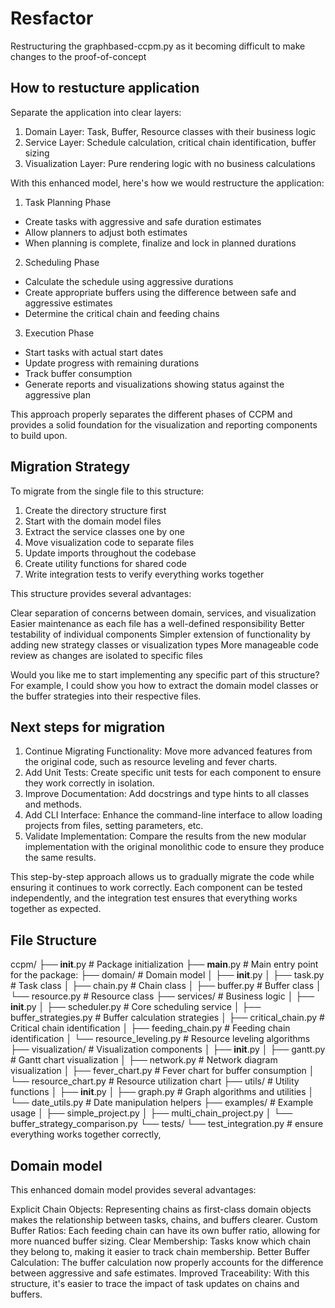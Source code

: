 # Resfactor

Restructuring the graphbased-ccpm.py as it becoming difficult to make changes to the proof-of-concept

## How to restucture application

Separate the application into clear layers:

1. Domain Layer: Task, Buffer, Resource classes with their business logic
2. Service Layer: Schedule calculation, critical chain identification, buffer sizing
3. Visualization Layer: Pure rendering logic with no business calculations


With this enhanced model, here's how we would restructure the application:

1. Task Planning Phase

* Create tasks with aggressive and safe duration estimates
* Allow planners to adjust both estimates
* When planning is complete, finalize and lock in planned durations


2. Scheduling Phase

* Calculate the schedule using aggressive durations
* Create appropriate buffers using the difference between safe and aggressive estimates
* Determine the critical chain and feeding chains


3. Execution Phase

* Start tasks with actual start dates
* Update progress with remaining durations
* Track buffer consumption
* Generate reports and visualizations showing status against the aggressive plan


This approach properly separates the different phases of CCPM and provides a solid foundation for the visualization and reporting components to build upon.

## Migration Strategy

To migrate from the single file to this structure:

1. Create the directory structure first
2. Start with the domain model files
3. Extract the service classes one by one
4. Move visualization code to separate files
5. Update imports throughout the codebase
6. Create utility functions for shared code
7. Write integration tests to verify everything works together

This structure provides several advantages:

Clear separation of concerns between domain, services, and visualization
Easier maintenance as each file has a well-defined responsibility
Better testability of individual components
Simpler extension of functionality by adding new strategy classes or visualization types
More manageable code review as changes are isolated to specific files

Would you like me to start implementing any specific part of this structure? For example, I could show you how to extract the domain model classes or the buffer strategies into their respective files.


## Next steps for migration

1. Continue Migrating Functionality: Move more advanced features from the original code, such as resource leveling and fever charts.
2. Add Unit Tests: Create specific unit tests for each component to ensure they work correctly in isolation.
3. Improve Documentation: Add docstrings and type hints to all classes and methods.
4. Add CLI Interface: Enhance the command-line interface to allow loading projects from files, setting parameters, etc.
5. Validate Implementation: Compare the results from the new modular implementation with the original monolithic code to ensure they produce the same results.

This step-by-step approach allows us to gradually migrate the code while ensuring it continues to work correctly. Each component can be tested independently, and the integration test ensures that everything works together as expected.

## File Structure

ccpm/
├── __init__.py                    # Package initialization
├── __main__.py                    # Main entry point for the package:
├── domain/                        # Domain model
│   ├── __init__.py
│   ├── task.py                    # Task class
│   ├── chain.py                   # Chain class
│   ├── buffer.py                  # Buffer class
│   └── resource.py                # Resource class
├── services/                      # Business logic
│   ├── __init__.py
│   ├── scheduler.py               # Core scheduling service
│   ├── buffer_strategies.py       # Buffer calculation strategies
│   ├── critical_chain.py          # Critical chain identification
│   ├── feeding_chain.py           # Feeding chain identification
│   └── resource_leveling.py       # Resource leveling algorithms
├── visualization/                 # Visualization components
│   ├── __init__.py
│   ├── gantt.py                   # Gantt chart visualization
│   ├── network.py                 # Network diagram visualization
│   ├── fever_chart.py             # Fever chart for buffer consumption
│   └── resource_chart.py          # Resource utilization chart
├── utils/                         # Utility functions
│   ├── __init__.py
│   ├── graph.py                   # Graph algorithms and utilities
│   └── date_utils.py              # Date manipulation helpers
├── examples/                      # Example usage
│   ├── simple_project.py
│   ├── multi_chain_project.py
│   └── buffer_strategy_comparison.py
└── tests/
    └── test_integration.py        # ensure everything works together correctly,

## Domain model

This enhanced domain model provides several advantages:

Explicit Chain Objects: Representing chains as first-class domain objects makes the relationship between tasks, chains, and buffers clearer.
Custom Buffer Ratios: Each feeding chain can have its own buffer ratio, allowing for more nuanced buffer sizing.
Clear Membership: Tasks know which chain they belong to, making it easier to track chain membership.
Better Buffer Calculation: The buffer calculation now properly accounts for the difference between aggressive and safe estimates.
Improved Traceability: With this structure, it's easier to trace the impact of task updates on chains and buffers.
